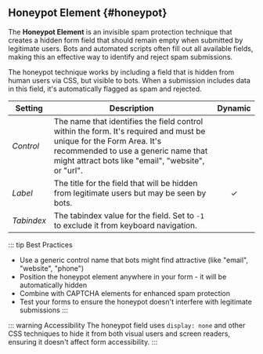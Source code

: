 ## Honeypot Element {#honeypot}

<div class="tm-resource-icon">
    <!--@include: ../assets/element-honeypot.svg-->
</div>

The **Honeypot Element** is an invisible spam protection technique that creates a hidden form field that should remain empty when submitted by legitimate users. Bots and automated scripts often fill out all available fields, making this an effective way to identify and reject spam submissions.

The honeypot technique works by including a field that is hidden from human users via CSS, but visible to bots. When a submission includes data in this field, it's automatically flagged as spam and rejected.

| Setting | Description | Dynamic |
| --- | --- | :---: |
| *Control* | The name that identifies the field control within the form. It's required and must be unique for the Form Area. It's recommended to use a generic name that might attract bots like "email", "website", or "url". ||
| *Label* | The title for the field that will be hidden from legitimate users but may be seen by bots. | &#x2713; |
| *Tabindex* | The tabindex value for the field. Set to `-1` to exclude it from keyboard navigation. ||

::: tip Best Practices
- Use a generic control name that bots might find attractive (like "email", "website", "phone")
- Position the honeypot element anywhere in your form - it will be automatically hidden
- Combine with CAPTCHA elements for enhanced spam protection
- Test your forms to ensure the honeypot doesn't interfere with legitimate submissions
:::

::: warning Accessibility
The honeypot field uses `display: none` and other CSS techniques to hide it from both visual users and screen readers, ensuring it doesn't affect form accessibility.
:::